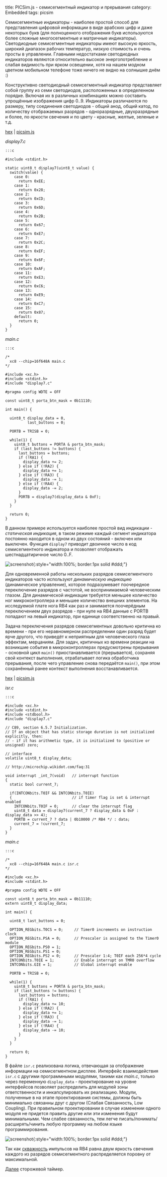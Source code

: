 title:  PICSim.js - семисегментный индикатор и прерывания
category: Embedded 
tags: picsim

Семисегментные индикаторы - наиболее простой способ для представления цифровой информации в виде арабских цифр и даже некоторых букв (для полноценного отображения букв используются более сложные многосегментные и матричные индикаторы). Светодиодные семисегментные индикаторы имеют высокую яркость, широкий диапазон рабочих температур, низкую стоимость и очень просты в управлении. Главными недостатками светодиодных индикаторов являются относительно высокое энергопотребление и слабая видимость при ярком освещении, хотя на нашем модном цветном мобильном телефоне тоже ничего не видно на солнышке днём :)

Конструктивно светодиодный семисегментный индикатор представляет собой группу из семи светодиодов, расположенных в определенном порядке. Включая их в различных комбинациях можно составить упрощённые изображения цифр 0..9. Индикаторы различаются по размеру, типу соединения светодиодов - общий анод, общий катод, по количеству отображаемых разрядов - одноразрядные, двухразрядные и более, по яркости свечения и по цвету - красные, желтые, зеленые и т.д. 

[hex]({attach}7.hex) | [picsim.js](http://mazko.github.io/picsim.js/69cc6064062b774abdb3734521cf01a8)

*display7.c*

    :::c

    #include <stdint.h>

    static uint8_t display7(uint8_t value) {
      switch(value) {
        case 0:
          return 0xEE;
        case 1:
          return 0x28;
        case 2:
          return 0xCD;
        case 3:
          return 0x6D;
        case 4:
          return 0x2B;
        case 5:
          return 0x67;
        case 6:
          return 0xE7;
        case 7:
          return 0x2C;
        case 8:
          return 0xEF;
        case 9:
          return 0x6F;
        case 10:
          return 0xAF;
        case 11:
          return 0xE3;
        case 12:
          return 0xC6;
        case 13:
          return 0xE9;
        case 14:
          return 0xC7;
        case 15:
          return 0x87;
        default:
          return 0;
      }
    }

*main.c*

    :::c

    /*
      xc8 --chip=16f648A main.c
    */

    #include <xc.h>
    #include <stdint.h>
    #include "display7.c"

    #pragma config WDTE = OFF

    const uint8_t porta_btn_mask = 0b11110;

    int main() {

      uint8_t display_data = 0,
              last_buttons = 0;

      PORTB = TRISB = 0;

      while(1) {
        uint8_t buttons = PORTA & porta_btn_mask;
        if (last_buttons != buttons) {
          last_buttons = buttons;
          if (!RA1) {
            display_data += 2;
          } else if (!RA2) {
            display_data += 1;
          } else if (!RA3) {
            display_data -= 1;
          } else if (!RA4) {
            display_data -= 2;
          }
          PORTB = display7(display_data & 0xF);
        }
      }

      return 0;
    }

[comment]: <> (byzanz-record -c --x=240 --y=100 -w 950 --delay 3 -d 22 ui.flv)
[comment]: <> (ffmpeg -i ui.flv -pix_fmt rgb24 -r 10 "frames/frame-%05d.png")
[comment]: <> (convert -monitor -limit memory 1024MiB -limit map 2048MiB -layers removeDups -layers Optimize -delay 10 -loop 0 "frames/*.png" ui.gif)

В данном примере используется наиболее простой вид индикации - *статическая индикация*, в таком режиме каждый сегмент индикатора постоянно находится в одном из двух состояний - включен или выключен. Функция ```display7``` приводит двоичное число в код семисегментного индикатора и позволяет отображать шестнадцатиричное число 0..F.

![screenshot]({attach}ui.gif){:style="width:100%; border:1px solid #ddd;"}

Для одновременной работы нескольких разрядов семисегментного индикаторов часто используют *динамическую индикацию* (динамическое управление), которое подразумевает поочередное переключение разрядов с частотой, не воспринимаемой человеческим глазом. Для динамической индикации требуется меньшее количество ног микроконтроллера и меньшее количество внешних элементов. На исследуемой плате нога RB4 как раз и занимается поочерёдным переключением двух разрядов - при нуле на RB4 данные с PORTB попадают на левый индикатор, при единице соответственно на правый.

Задача переключения разрядов семисегментных довольно критична ко времени - при его неравномерном распределении один разряд будет ярче другого, что приведёт к неприятным для человеческого глаза эффектам, мерцаниям. Для задач, критичных ко времени реакции на возникшие события в микроконтроллерах предусмотрены прерывания - основной цикл ```main()``` приостанавливается (прерывается), сохраняя свой контекст выполнения, отрабатывает логика обработчика прерывания, после чего управление снова передаётся ```main()```, при этом сохранённый ранее контекст выполнения восстанавливается.

[hex]({attach}main.hex) | [picsim.js](http://mazko.github.io/picsim.js/d7c032cf6e1c90c841d5f42e9130b22f)

*isr.c*

    :::c

    #include <xc.h>
    #include <stdint.h>
    #include <stdbool.h>
    #include "display7.c"

    // C89, section 6.5.7 Initialization.
    // If an object that has static storage duration is not initialized explicitly, then:
    // - if it has arithmetic type, it is initialized to (positive or unsigned) zero; 

    // interface
    volatile uint8_t display_data;

    // http://microchip.wikidot.com/faq:31

    void interrupt _int_7(void)   // interrupt function 
    {
      static bool current_7;

      if(INTCONbits.T0IF && INTCONbits.T0IE) 
      {                           // if timer flag is set & interrupt enabled
        INTCONbits.T0IF = 0;      // clear the interrupt flag 
        uint8_t data = display7(current_7 ? display_data & 0xF : display_data >> 4);
        PORTB = current_7 ? data | 0b10000 /* RB4 */ : data;
        current_7 = !current_7;
      }
    }

*main.c*

    :::c

    /*
      xc8 --chip=16f648A main.c isr.c
    */

    #include <xc.h>
    #include <stdint.h>

    #pragma config WDTE = OFF

    const uint8_t porta_btn_mask = 0b11110;
    extern uint8_t display_data;

    int main() {

      uint8_t last_buttons = 0;

      OPTION_REGbits.T0CS = 0;     // Timer0 increments on instruction clock
      OPTION_REGbits.PSA = 0;      // Prescaler is assigned to the Timer0 module
      OPTION_REGbits.PS0 = 1;
      OPTION_REGbits.PS1 = 0;
      OPTION_REGbits.PS2 = 0;      // Prescaler 1:4; T0IF each 256*4 cycle
      INTCONbits.T0IE = 1;         // Enable interrupt on TMR0 overflow
      INTCONbits.GIE = 1;          // Global interrupt enable

      PORTB = TRISB = 0;

      while(1) {
        uint8_t buttons = PORTA & porta_btn_mask;
        if (last_buttons != buttons) {
          last_buttons = buttons;
          if (!RA1) {
            display_data += 10;
          } else if (!RA2) {
            display_data += 1;
          } else if (!RA3) {
            display_data -= 1;
          } else if (!RA4) {
            display_data -= 10;
          }
        }
      }

      return 0;
    }

В файле ```isr.c``` реализована логика, отвечающая за отображение информации на семисегментном дисплее. Интерфейс взаимодействия ```isr.c``` с другими программными модулями, такими как *main.c*, только через переменную ```display_data``` - проектирование на уровне интерфейсов позволяет распределить для модулей зоны ответственности и инкапсулировать их реализацию. 
Модули, полученные в на этапе проектирования системы, должны быть минимально связанны друг с другом (Слабая Связанность, Low Coupling). При правильном проектировании в случае изменении одного модуля не придется править другие или эти изменения будут минимальными. Чем слабее связанность, тем легче писать/понимать/расширять/чинить любую программу на любом языке программирования.

![screenshot]({attach}ui-int.gif){:style="width:100%; border:1px solid #ddd;"}

Так как [скважность]({filename}../2017-01-14-pwm/2017-01-14-pwm.md) импульсов на RB4 равна двум яркость свечения каждого из разрядов семисегментного распределяется поровну от максимальной.

[Далее]({filename}../2017-01-17-wdt/2017-01-17-wdt.md) сторожевой таймер.